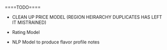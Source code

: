 ====TODO====

- CLEAN UP PRICE MODEL (REGION HEIRARCHY DUPLICATES HAS LEFT IT MISTRAINED)

- Rating Model

- NLP Model to produce flavor profile notes
